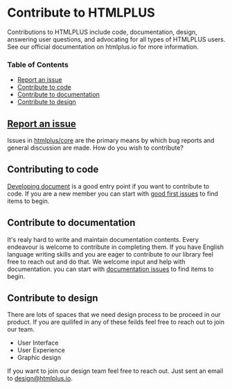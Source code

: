 # Contribute to HTMLPLUS

Contributions to HTMLPLUS include code, documentation, design, answering user questions, and advocating for all types of HTMLPLUS users. See our official documentation on htmlplus.io for more information.

### Table of Contents
  - [Report an issue](#report-an-issue)
  - [Contribute to code](#contribute-to-code)
  - [Contribute to documentation](#contribute-to-documentation)
  - [Contribute to design](#contribute-to-design)

## [Report an issue](./reporting_issues.md)
Issues in [htmlplus/core](https://github.com/htmlplus/core/issues) are the primary means by which bug reports and general discussion are made.
How do you wish to contribute?


## Contributing to code
[Developing document](./developing.md) is a good entry point if you want to contribute to code. If you are a new member you can start with [good first issues](https://github.com/htmlplus/core/labels/good%20first%20issue) to find items to begin.


## Contribute to documentation
It's realy hard to write and maintain documentation contents. Every endeavour is welcome to contribute in completing them. If you have English language writing skills and you are eager to contribute to our library feel free to reach out and do that.
We welcome input and help with documentation. you can start with [documentation issues](https://github.com/htmlplus/core/labels/documentation) to find items to begin.

## Contribute to design
There are lots of spaces that we need design process to be proceed in our product. If you are quilifed in any of these feilds feel free to reach out to join our team.

* User Interface
* User Experience
* Graphic design

If you want to join our design team feel free to reach out. Just sent an email to design@htmlplus.io.


